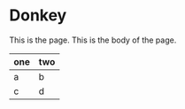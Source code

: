 # Donkey

This is the page. This is the body of the page.

| one | two |
| :--- | :--- |
| a | b |
| c | d |

